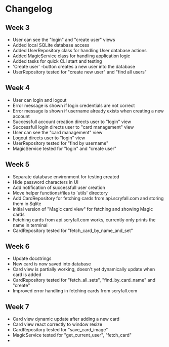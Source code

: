 # Changelog

## Week 3

- User can see the "login" and "create user" views
- Added local SQLite database access
- Added UserRepository class for handling User database actions
- Added MagicService class for handling application logic
- Added tasks for quick CLI start and testing
- 'Create user' -button creates a new user into the database
- UserRepository tested for "create new user" and "find all users"

## Week 4

- User can login and logout
- Error message is shown if login credentials are not correct
- Error message is shown if username already exists when creating a new account
- Successfull account creation directs user to "login" view
- Successfull login directs user to "card management" view
- User can see the "card management" view
- Logout directs user to "login" view
- UserRepository tested for "find by username"
- MagicService tested for "login" and "create user"

## Week 5

- Separate database environment for testing created
- Hide password characters in UI
- Add notification of successfull user creation
- Move helper functions/files to 'utils' directory
- Add CardRepository for fetching cards from api.scryfall.com and storing them in Sqlite
- Initial version of "Magic card view" for fetching and showing Magic cards
- Fetching cards from api.scryfall.com works, currently only prints the name in terminal
- CardRepository tested for "fetch_card_by_name_and_set"

## Week 6
- Update docstrings
- New card is now saved into database
- Card view is partially working, doesn't yet dynamically update when card is added
- CardRepository tested for "fetch_all_sets", "find_by_card_name" and "create"
- Improved error handling in fetching cards from scryfall.com

## Week 7
- Card view dynamic update after adding a new card
- Card view react correctly to window resize
- CardRepository tested for "save_card_image"
- MagicService tested for "get_current_user", "fetch_card"
- 
